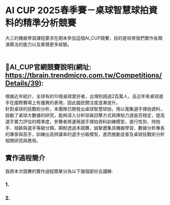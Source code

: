 # AI CUP 2025春季賽－桌球智慧球拍資料的精準分析競賽
大三的機器學習課程要求在期末參加這個AI_CUP競賽，目的是培育我們實作各類演算法的能力以及累積更多經驗。<br><br>


## 📌AI_CUP官網競賽說明(網址: https://tbrain.trendmicro.com.tw/Competitions/Details/39):<br>
根據近年統計，全球有約10億桌球愛好者，台灣則超過2百萬人，且近年來桌球選手在國際賽場上有優異的表現，因此國民關注度逐漸提升。<br>
針對桌球的技戰術分析，本團隊已開發出桌球智慧球拍，用以蒐集選手揮拍資料，啟動了桌球大數據的研究，能夠深入分析球員回擊方式與揮拍力道是否穩定，提高選手實力評估的精準度，參賽者將運用選手揮拍資料訓練模型，進行性別、持拍手、球齡與選手等級分類。期盼透過本競賽，誠摯邀集具機器學習、數據分析專長的專家與高手，訓練出高辨識率的選手分級模型，進而推動並普及桌球技戰術分析相關研究與應用。<br>


## 實作過程簡介
我將本次競賽的實作過程簡單分為以下幾個部份去講解:<br>

### 1.
### 2.
